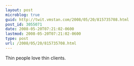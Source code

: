 ```yaml
---
layout: post
microblog: true
guid: http://twit.vmstan.com/2008/05/20/815735708.html
post_id: 3055071
date: 2008-05-20T07:21:02-0600
lastmod: 2008-05-20T07:21:02-0600
type: post
url: /2008/05/20/815735708.html
---
```

Thin people love thin clients.
